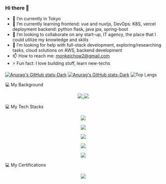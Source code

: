 ### Hi there 👋

- 🔭 I’m currently in Tokyo
- 🌱 I’m currently learning frontend: vue and nuxtjs, DevOps: K8S, vercel deployment backend: python flask, java jpa, spring-boot
- 👯 I’m looking to collaborate on any start-up, IT agency, the place that I could utilize my knowledge and skills
- 🤔 I’m looking for help with full-stack development, exploring/researching tasks, cloud solutions on AWS, backend development 
- 📫 How to reach me: monkeichow2@gmail.com
- ⚡ Fun fact: I love building stuff, learn new-techs


[![Anurag's GitHub stats-Dark](https://github-readme-stats.vercel.app/api?username=javaskrskr&show_icons=true&theme=dark#gh-dark-mode-only)](https://github.com/anuraghazra/github-readme-stats#gh-dark-mode-only)
[![Anurag's GitHub stats-Dark](https://github-readme-stats.vercel.app/api?username=javaskrskr&show_icons=true&theme=default#gh-light-mode-only)](https://github.com/anuraghazra/github-readme-stats#gh-light-mode-only)
![Top Langs](https://github-readme-stats.vercel.app/api/top-langs/?username=javaskrskr&layout=compact&theme=dark)

<p align="">💻 My Background</p>
<p align="center">
  <a href="https://https://www.linkedin.com/in/timothy-chow-93029518a/">
    <img src="https://skillicons.dev/icons?i=linkedin" />
  </a>
  <a href="https://github.com/javaskrskr">
    <img src="https://skillicons.dev/icons?i=github" />
  </a>
</p>


<p align="">💻 My Tech Stacks</p>
<p align="center">
  <a href="https://skillicons.dev">
    <img src="https://skillicons.dev/icons?i=html,css,javascript,nodejs,postgres,express,react" />
  </a>
</p>

<p align="center">
  <a href="https://skillicons.dev">
    <img src="https://skillicons.dev/icons?i=bootstrap,redux,tailwind,vite,babel,webpack,vim" /> 
  </a>
</p>

<p align="center">
  <a href="https://skillicons.dev">
    <img src="https://skillicons.dev/icons?i=ts,mongodb,nestjs,apollo,graphql,redis,py" /> 
  </a>
</p>

<p align="center">
  <a href="https://skillicons.dev">
    <img src="https://skillicons.dev/icons?i=git,bash,powershell,docker,aws,terraform" /> 
  </a>
</p>

<p align="center">
  <a href="https://skillicons.dev">
    <img src="https://skillicons.dev/icons?i=vercel,heroku,postman,netlify,firebase,kubernetes" /> 
  </a>
</p>


<p>💻 My Certifications</p>
<p align="center">
  <a href="https://skillicons.dev">
    <img src="https://skillicons.dev/icons?i=aws" />
  </a>
</p>
